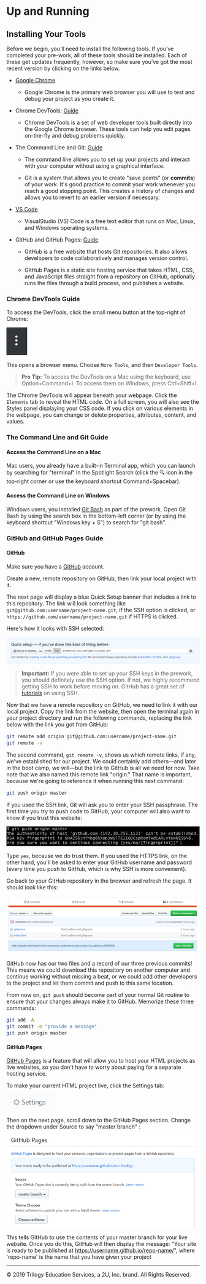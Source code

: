 # Up and Running

## Installing Your Tools

Before we begin, you’ll need to install the following tools. If you’ve completed your pre-work, all of these tools should be installed. Each of these get updates frequently, however, so make sure you’ve got the most recent version by clicking on the links below.

* [Google Chrome](https://www.google.com/chrome/)

    * Google Chrome is the primary web browser you will use to test and debug your project as you create it.

* Chrome DevTools: [Guide](#chrome-devtools-guide)

    * Chrome DevTools is a set of web developer tools built directly into the Google Chrome browser. These tools can help you edit pages on-the-fly and debug problems quickly.

* The Command Line and Git: [Guide](#the-command-line-and-git-guide)

    * The command line allows you to set up your projects and interact with your computer without using a graphical interface.

    * Git is a system that allows you to create "save points" (or **commits**) of your work. It's good practice to commit your work whenever you reach a good stopping point. This creates a history of changes and allows you to revert to an earlier version if necessary.

* [VS Code](https://code.visualstudio.com/)

    * VisualStudio (VS) Code is a free text editor that runs on Mac, Linux, and Windows operating systems.    

* GitHub and GitHub Pages: [Guide](#github-and-github-pages-guide)

    * GitHub is a free website that hosts Git repositories. It also allows developers to code collaboratively and manages version control.

    * GitHub Pages is a static site hosting service that takes HTML, CSS, and JavaScript files straight from a repository on GitHub, optionally runs the files through a build process, and publishes a website. 

### Chrome DevTools Guide

To access the DevTools, click the small menu button at the top-right of Chrome:

![Menu button](../01-html/content/assets/step-3/700-hamburger-btn.png)

This opens a browser menu. Choose `More Tools`, and then `Developer Tools`.

> **Pro Tip:** To access the DevTools on a Mac using the keyboard, use Option+Command+I. To access them on Windows, press Ctrl+Shift+I.

The Chrome DevTools will appear beneath your webpage. Click the `Elements` tab to reveal the HTML code. On a full screen, you will also see the Styles panel displaying your CSS code. If you click on various elements in the webpage, you can change or delete properties, attributes, content, and values.

### The Command Line and Git Guide

#### Access the Command Line on a Mac
Mac users, you already have a built-in Terminal app, which you can launch by searching for "terminal" in the Spotlight Search (click the 🔍 icon in the top-right corner or use the keyboard shortcut Command+Spacebar).

#### Access the Command Line on Windows
Windows users, you installed [Git Bash](https://git-scm.com/downloads) as part of the prework. Open Git Bash by using the search box in the bottom-left corner (or by using the keyboard shortcut "Windows key + S") to search for "git bash".

### GitHub and GitHub Pages Guide

#### GitHub

Make sure you have a [GitHub](https://github.com/) account.

Create a new, remote repository on GitHub, then link your local project with it. 

The next page will display a blue Quick Setup banner that includes a link to this repository. The link will look something like `git@github.com:username/project-name.git`, if the SSH option is clicked, or `https://github.com/username/project-name.git` if HTTPS is clicked. 

Here's how it looks with SSH selected:

![copy repo](../01-html/content/assets/step-1/1200-github-copy.png)

> **Important:** If you were able to set up your SSH keys in the prework, you should definitely use the SSH option. If not, we highly recommend getting SSH to work before moving on. GitHub has a great set of [tutorials](https://help.github.com/en/articles/about-ssh) on using SSH.

Now that we have a remote repository on GitHub, we need to link it with our local project. Copy the link from the website, then open the terminal again in your project directory and run the following commands, replacing the link below with the link you got from GitHub:

```bash
git remote add origin git@github.com:username/project-name.git
git remote -v
```

The second command, `git remote -v`, shows us which remote links, if any, we've established for our project. We could certainly add others&mdash;and later in the boot camp, we will&mdash;but the link to GitHub is all we need for now. Take note that we also named this remote link "origin." That name is important, because we're going to reference it when running this next command:

```bash
git push origin master
```

If you used the SSH link, Git will ask you to enter your SSH passphrase. The first time you try to push code to GitHub, your computer will also want to know if you trust this website:

![ssh authenticity](../01-html/content/assets/step-1/1250-ssh-authenticity.png)

Type `yes`, because we do trust them. If you used the HTTPS link, on the other hand, you'll be asked to enter your GitHub username and password (every time you push to GitHub, which is why SSH is more convenient).

Go back to your GitHub repository in the browser and refresh the page. It should look like this:

![code pushed](../01-html/content/assets/step-1/1300-github-pushed.png)

GitHub now has our two files and a record of our three previous commits! This means we could download this repository on another computer and continue working without missing a beat, or we could add other developers to the project and let them commit and push to this same location. 

From now on, `git push` should become part of your normal Git routine to ensure that your changes always make it to GitHub. Memorize these three commands:

```bash
git add -A
git commit -m "provide a message"
git push origin master
```

#### GitHub Pages

[GitHub Pages](https://pages.github.com/) is a feature that will allow you to host your HTML projects as live websites, so you don't have to worry about paying for a separate hosting service. 

To make your current HTML project live, click the Settings tab:

![github settings](../01-html/content/assets/step-1/1400-github-settings.png)

Then on the next page, scroll down to the GitHub Pages section. Change the dropdown under Source to say "master branch"  :

![github pages](../01-html/content/assets/step-1/1500-github-pages.png)

This tells GitHub to use the contents of your master branch for your live website. Once you do this, GitHub will then display the message: "Your site is ready to be published at https://username.github.io/repo-name/", where 'repo-name' is the name that you have given your project 

---
© 2019 Trilogy Education Services, a 2U, Inc. brand. All Rights Reserved.

